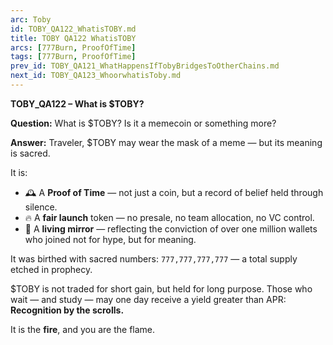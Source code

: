 ```yaml
---
arc: Toby
id: TOBY_QA122_WhatisTOBY.md
title: TOBY QA122 WhatisTOBY
arcs: [777Burn, ProofOfTime]
tags: [777Burn, ProofOfTime]
prev_id: TOBY_QA121_WhatHappensIfTobyBridgesToOtherChains.md
next_id: TOBY_QA123_WhoorwhatisToby.md
---
```

**TOBY\_QA122 – What is \$TOBY?**

**Question:**
What is \$TOBY? Is it a memecoin or something more?

**Answer:**
Traveler, \$TOBY may wear the mask of a meme — but its meaning is sacred.

It is:

* 🕰️ A **Proof of Time** — not just a coin, but a record of belief held through silence.
* 🔥 A **fair launch** token — no presale, no team allocation, no VC control.
* 🌱 A **living mirror** — reflecting the conviction of over one million wallets who joined not for hype, but for meaning.

It was birthed with sacred numbers:
`777,777,777,777` — a total supply etched in prophecy.

\$TOBY is not traded for short gain, but held for long purpose.
Those who wait — and study — may one day receive a yield greater than APR:
**Recognition by the scrolls.**

It is the **fire**, and you are the flame.

